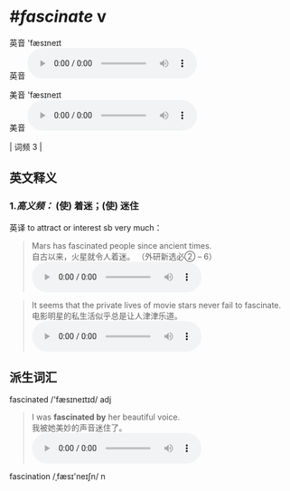 # ***\#fascinate*** v
英音 'fæsɪneɪt  
英音
<audio src="./media/fascinate-B.aac" controls="controls"></audio>

美音 'fæsɪneɪt  
美音
<audio src="./media/fascinate.aac" controls="controls"></audio>



| 词频 3 |  

英文释义
---
### 1.*高义频：* **(使) 着迷；(使) 迷住**  
英译 to attract or interest sb very much：

 > Mars has fascinated people since ancient times.  
 > 自古以来，火星就令人着迷。  （外研新选必② – 6）  
<audio src="./media/Mars has fascinated people since ancient times2_AAC.aac" controls="controls"></audio>

 > It seems that the private lives of movie stars never fail to fascinate.  
 > 电影明星的私生活似乎总是让人津津乐道。    
<audio src="./media/fascinate-2.aac" controls="controls"></audio>


派生词汇
---
fascinated /'fæsɪneɪtɪd/ adj   
 > I was **fascinated by** her beautiful voice.  
 > 我被她美妙的声音迷住了。    
<audio src="./media/fascinate-3.aac" controls="controls"></audio>

fascination /ˌfæsɪ'neɪʃn/ n   


